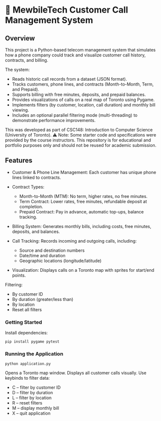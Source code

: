 # 📱 MewbileTech Customer Call Management System

## Overview

This project is a Python-based telecom management system that simulates how a phone company could track and visualize customer call history, contracts, and billing.

The system:
  - Reads historic call records from a dataset (JSON format).
  - Tracks customers, phone lines, and contracts (Month-to-Month, Term, and Prepaid).
  - Supports billing with free minutes, deposits, and prepaid balances.
  - Provides visualizations of calls on a real map of Toronto using Pygame.
  - Implements filters (by customer, location, call duration) and monthly bill viewing.
  - Includes an optional parallel filtering mode (multi-threading) to demonstrate performance improvements.

This was developed as part of CSC148: Introduction to Computer Science (University of Toronto).
⚠️ Note: Some starter code and specifications were provided by the course instructors. This repository is for educational and portfolio purposes only and should not be reused for academic submission.

## Features
- Customer & Phone Line Management: Each customer has unique phone lines linked to contracts.

- Contract Types:
   - Month-to-Month (MTM): No term, higher rates, no free minutes.
   - Term Contract: Lower rates, free minutes, refundable deposit at completion.
   - Prepaid Contract: Pay in advance, automatic top-ups, balance tracking.

- Billing System: Generates monthly bills, including costs, free minutes, deposits, and balances.

- Call Tracking: Records incoming and outgoing calls, including:
  - Source and destination numbers
  - Date/time and duration
  - Geographic locations (longitude/latitude)
- Visualization: Displays calls on a Toronto map with sprites for start/end points.

Filtering:
  - By customer ID
  - By duration (greater/less than)
  - By location
  - Reset all filters

### Getting Started
Install dependencies:
```
pip install pygame pytest
```

### Running the Application
```
python application.py
```
Opens a Toronto map window.
Displays all customer calls visually.
Use keybinds to filter data:
  - C – filter by customer ID
  - D – filter by duration
  - L – filter by location
  - R – reset filters
  - M – display monthly bill
  - X – quit application
